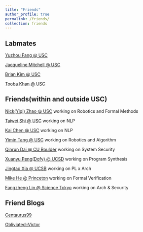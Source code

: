 ```yaml
---
title: "Friends"
author_profile: true
permalink: /friends/
collection: friends
---
```


Labmates
-------------
[Yuzhou Fang @ USC](https://yuzhou-fang.github.io/)

[Jacqueline Mitchell @ USC](https://jlmitche23.github.io/)

[Brian Kim @ USC](https://briankim113.github.io/)

[Tooba Khan @ USC](https://khantooba.github.io/)


Friends(within and outside USC)
------------
[Nick(Yiqi) Zhao @ USC](https://zhaoy37.github.io/) working on Robotics and Formal Methods

[Taiwei Shi @ USC](https://maksimstw.github.io/) working on NLP

[Kai Chen @ USC](https://kaichen23.github.io/) working on NLP

[Yimin Tang @ USC](https://sites.google.com/view/yimintang) working on Robotics and Algorithm


[Qinrun Dai @ CU Boulder](https://i.secondst.org/) working on System Security

[Xuanyu Peng(Dofy) @ UCSD](https://home.dofy.top/) working on Program Synthesis

[Jingtao Xia @ UCSB](https://jingtaox.github.io/) working on PL x Arch

[Mike He @ Princeton](https://www.cs.princeton.edu/~dh7120/) working on Formal Verification

[Fangzheng Lin @ Science Tokyo](https://lintoto.me/) working on Arch & Security

Friend Blogs
-----------
[Centaurus99](https://centaurus99.top/)

[Obliviated::Victor](https://obliv.me/)
